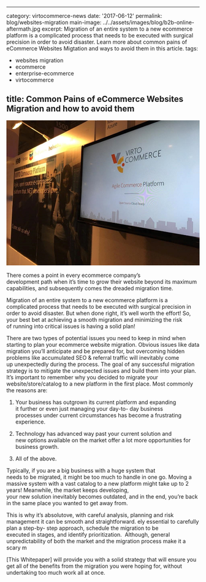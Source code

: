  ---

category: virtocommerce-news
date: '2017-06-12'
permalink: blog/websites-migration
main-image: ../../assets/images/blog/b2b-online-aftermath.jpg
excerpt: Migration of an entire system to a new ecommerce platform is a complicated process that needs to be executed with surgical precision in order to avoid disaster. Learn more about common pains of eCommerce Websites Migtation and ways to avoid them in this article.
tags:

- websites migration
- ecommerce
- enterprise-ecommerce
- virtocommerce

title: Common Pains of eCommerce Websites Migration 
and how to avoid them
---

<img src='../../assets/images/blog/b2b-online-aftermath.jpg'>

There comes a point in every ecommerce company’s development path when it’s time to grow their website beyond its maximum capabilities, and subsequently comes the dreaded migration time. 

Migration of an entire system to a new ecommerce platform is a complicated process that needs to be executed with surgical precision in order to avoid disaster. But when done right, it’s well worth the effort! So, your best bet at achieving a smooth migration and minimizing the risk of running into critical issues is having a solid plan!  

There are two types of potential issues you need to keep in mind when starting to plan your ecommerce website migration. Obvious issues like data migration you’ll anticipate and be prepared for, but overcoming hidden problems like accumulated SEO &amp; referral traffic will inevitably come up unexpectedly during the process. The goal of any successful migration strategy is to mitigate the unexpected issues and build them into your plan.
It’s important to remember why you decided to migrate your website/store/catalog to a new platform in the first place. Most commonly the reasons are: 

1. Your business has outgrown its current platform and expanding it further or even just managing your day-to- day business processes under current circumstances has become a frustrating experience. 

2. Technology has advanced way past your current solution and new options available on the market offer a lot more opportunities for business growth. 

3. All of the above. 

Typically, if you are a big business with a huge system that needs to be migrated, it might be too much to handle in one go. Moving a massive system with a vast catalog to a new platform might take up to 2 years! Meanwhile, the market keeps developing, your new solution inevitably becomes outdated, and in the end, you’re back in the same place you wanted to get away from.  

This is why it’s absolutove, with careful analysis, planning and risk management it can be smooth and straightforward.
ely essential to carefully plan a step-by- step approach, schedule the migration to be executed in stages, and identify prioritization. 
Although, general unpredictability of both the market and the migration process make it a scary m

[This Whitepaper] will provide you with a solid strategy that will ensure you get all of the benefits from the migration you were hoping for, without undertaking too much work all at once.
